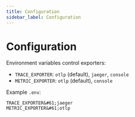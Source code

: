 ```yaml
---
title: Configuration
sidebar_label: Configuration
---
```


# Configuration

Environment variables control exporters:

- `TRACE_EXPORTER`: `otlp` (default), `jaeger`, `console`
- `METRIC_EXPORTER`: `otlp` (default), `console`

Example `.env`:
```env
TRACE_EXPORTER&#61;jaeger
METRIC_EXPORTER&#61;otlp
```
